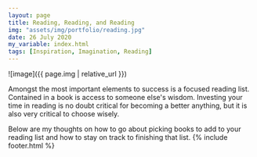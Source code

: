 ```yaml
---
layout: page
title: Reading, Reading, and Reading
img: "assets/img/portfolio/reading.jpg"
date: 26 July 2020
my_variable: index.html
tags: [Inspiration, Imagination, Reading]
---
```

![image]({{ page.img | relative_url }})


Amongst the most important elements to success is a focused reading list.
Contained in a book is access to someone else's wisdom. Investing your time in reading is no doubt critical for becoming a better anything, but it is also very critical to choose wisely.

Below are my thoughts on how to go about picking books to add to your reading list and how to stay on track to finishing that list.
{% include footer.html %}
